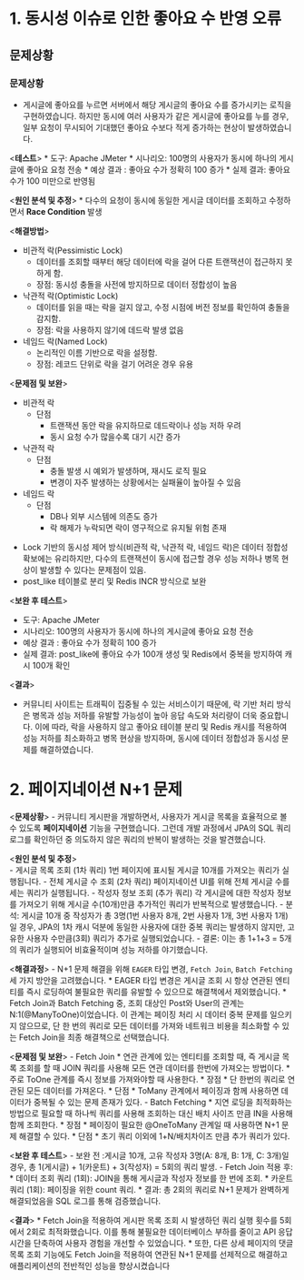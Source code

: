 # 1. 동시성 이슈로 인한 좋아요 수 반영 오류
## 문제상황
### 문제상황
  * 게시글에 좋아요를 누르면 서버에서 해당 게시글의 좋아요 수를 증가시키는 로직을 구현하였습니다. 
    하지만 동시에 여러 사용자가 같은 게시글에 좋아요를 누를 경우, 일부 요청이 무시되어 기대했던 좋아요 수보다 적게 증가하는 현상이 발생하였습니다.
  
  <**테스트**>
    * 도구: Apache JMeter
    * 시나리오: 100명의 사용자가 동시에 하나의 게시글에 좋아요 요청 전송
    * 예상 결과 : 좋아요 수가 정확히 100 증가
    * 실제 결과: 좋아요 수가 100 미만으로 반영됨
  
  <**원인 분석 및 추정**>
    * 다수의 요청이 동시에 동일한 게시글 데이터를 조회하고 수정하면서 **Race Condition** 발생

  <**해결방법**>
  - 비관적 락(Pessimistic Lock)
    * 데이터를 조회할 때부터 해당 데이터에 락을 걸어 다른 트랜잭션이 접근하지 못하게 함.
    * 장점: 동시성 충돌을 사전에 방지하므로 데이터 정합성이 높음
  - 낙관적 락(Optimistic Lock)
    * 데이터를 읽을 때는 락을 걸지 않고, 수정 시점에 버전 정보를 확인하여 충돌을 감지함.
    * 장점: 락을 사용하지 않기에 데드락 발생 없음
  - 네임드 락(Named Lock)
    * 논리적인 이름 기반으로 락을 설정함.
    * 장점: 레코드 단위로 락을 걸기 어려운 경우 유용
  
  <**문제점 및 보완**>
  - 비관적 락
    * 단점
      * 트랜잭션 동안 락을 유지하므로 데드락이나 성능 저하 우려
      * 동시 요청 수가 많을수록 대기 시간 증가
  - 낙관적 락
      * 단점
          * 충돌 발생 시 예외가 발생하며, 재시도 로직 필요
          * 변경이 자주 발생하는 상황에서는 실패율이 높아질 수 있음
  - 네임드 락
      * 단점
          * DB나 외부 시스템에 의존도 증가
          * 락 해제가 누락되면 락이 영구적으로 유지될 위험 존재
  * Lock 기반의 동시성 제어 방식(비관적 락, 낙관적 락, 네임드 락)은 데이터 정합성 확보에는 유리하지만,
    다수의 트랜잭션이 동시에 접근할 경우 성능 저하나 병목 현상이 발생할 수 있다는 문제점이 있음.
  * post_like 테이블로 분리 및 Redis INCR 방식으로 보완

  <**보완 후 테스트**>
  - 도구: Apache JMeter
  - 시나리오: 100명의 사용자가 동시에 하나의 게시글에 좋아요 요청 전송
  - 예상 결과 : 좋아요 수가 정확히 100 증가
  - 실제 결과: post_like에 좋아요 수가 100개 생성 및 Redis에서 중복을 방지하여 캐시 100개 확인

  <**결과**>
  - 커뮤니티 사이트는 트래픽이 집중될 수 있는 서비스이기 때문에, 락 기반 처리 방식은 병목과 성능 저하를 
    유발할 가능성이 높아 응답 속도와 처리량이 더욱 중요합니다. 이에 따라, 락을 사용하지 않고 좋아요 테이블 분리
    및 Redis 캐시를 적용하여 성능 저하를 최소화하고 병목 현상을 방지하며, 동시에 데이터 정합성과 동시성 문제를 해결하였습니다.

# 2. 페이지네이션 N+1 문제
  <**문제상황**>
        - 커뮤니티 게시판을 개발하면서, 사용자가 게시글 목록을 효율적으로 볼 수 있도록 **페이지네이션** 기능을 구현했습니다.
     그런데 개발 과정에서 JPA의 SQL 쿼리 로그를 확인하던 중 의도하지 않은 쿼리의 반복이 발생하는 것을 발견했습니다.
    
  <**원인 분석 및 추정**>  
    - 게시글 목록 조회 (1차 쿼리) 1번 페이지에 표시될 게시글 10개를 가져오는 쿼리가 실행됩니다.
    - 전체 게시글 수 조회 (2차 쿼리) 페이지네이션 UI를 위해 전체 게시글 수를 세는 쿼리가 실행됩니다.
    - 작성자 정보 조회 (추가 쿼리) 각 게시글에 대한 작성자 정보를 가져오기 위해 게시글 수(10개)만큼 추가적인 쿼리가 반복적으로 발생했습니다.
      - 분석: 게시글 10개 중 작성자가 총 3명(1번 사용자 8개, 2번 사용자 1개, 3번 사용자 1개)일 경우, JPA의 1차 캐시 덕분에 동일한 사용자에 대한 중복 쿼리는 발생하지 않지만, 
             고유한 사용자 수만큼(3회) 쿼리가 추가로 실행되었습니다.
      - 결론: 이는 총 1+1+3 = 5개의 쿼리가 실행되어 비효율적이며 성능 저하를 야기했습니다.

  <**해결과정**>
    - N+1 문제 해결을 위해 `EAGER` 타입 변경, `Fetch Join`, `Batch Fetching` 세 가지 방안을 고려했습니다.
        * EAGER 타입 변경은 게시글 조회 시 항상 연관된 엔티티를 즉시 로딩하여 불필요한 쿼리를 유발할 수 있으므로 해결책에서 제외했습니다.
        * Fetch Join과 Batch Fetching 중, 조회 대상인 Post와 User의 관계는 N:1(@ManyToOne)이었습니다. 이 관계는 페이징 처리 시 데이터 중복 문제를 일으키지 않으므로, 
          단 한 번의 쿼리로 모든 데이터를 가져와 네트워크 비용을 최소화할 수 있는 Fetch Join을 최종 해결책으로 선택했습니다.

  <**문제점 및 보완**>
    - Fetch Join
        * 연관 관계에 있는 엔티티를 조회할 때, 즉 게시글 목록 조회를 할 때 JOIN 쿼리를 사용해 모든 연관 데이터를 한번에 가져오는 방법이다.
        * 주로 ToOne 관계를 즉시 정보를 가져와야할 때 사용한다.
        *  장점
            * 단 한번의 쿼리로 연관된 모든 데이터를 가져온다.
        * 단점
            * ToMany 관계에서 페이징과 함께 사용하면 데이터가 중복될 수 있는 문제 존재가 있다.
    - Batch Fetching
        * 지연 로딩을 최적화하는 방법으로 필요할 때 하나씩 쿼리를 사용해 조회하는 대신 배치 사이즈 만큼 IN을 사용해 함께 조회한다.
        * 장점
            * 페이징이 필요한 @OneToMany 관계일 때 사용하면 N+1 문제 해결할 수 있다.
        * 단점
            * 초기 쿼리 이외에 1+N/배치차이즈 만큼 추가 쿼리가 있다.
  
  <**보완 후 테스트**>
      - 보완 전 :게시글 10개, 고유 작성자 3명(A: 8개, B: 1개, C: 3개)일 경우, 총 1(게시글) + 1(카운트) + 3(작성자) = 5회의 쿼리 발생.
      - Fetch Join 적용 후:
          * 데이터 조회 쿼리 (1회): JOIN을 통해 게시글과 작성자 정보를 한 번에 조회.
          * 카운트 쿼리 (1회): 페이징을 위한 count 쿼리.
          * 결과: 총 2회의 쿼리로 N+1 문제가 완벽하게 해결되었음을 SQL 로그를 통해 검증했습니다.

  <**결과**>
      * Fetch Join을 적용하여 게시판 목록 조회 시 발생하던 쿼리 실행 횟수를 5회에서 2회로 최적화했습니다. 
      이를 통해 불필요한 데이터베이스 부하를 줄이고 API 응답 시간을 단축하여 사용자 경험을 개선할 수 있었습니다. 
      * 또한, 다른 상세 페이지의 댓글 목록 조회 기능에도 Fetch Join을 적용하여 연관된 N+1 문제를 선제적으로 해결하고 애플리케이션의 전반적인 성능을 향상시켰습니다
